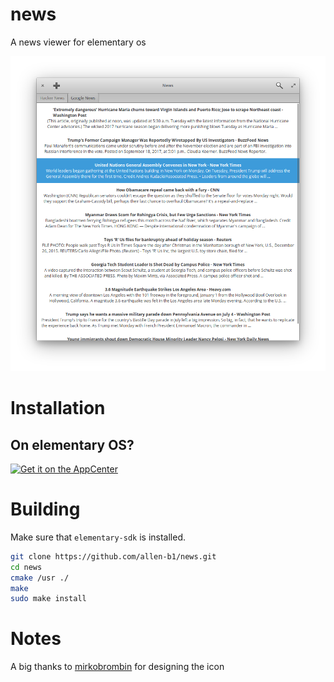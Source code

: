 # news
A news viewer for elementary os

![Screenshot](screenshot.png)

# Installation
## On elementary OS?

<a href="https://appcenter.elementary.io/com.github.allen-b1.news"><img src="https://appcenter.elementary.io/badge.svg" alt="Get it on the AppCenter"></a>

# Building
Make sure that `elementary-sdk` is installed.

```bash
git clone https://github.com/allen-b1/news.git
cd news
cmake /usr ./
make
sudo make install
```

# Notes
A big thanks to [mirkobrombin](https://github.com/mirkobrombin) for designing the icon
